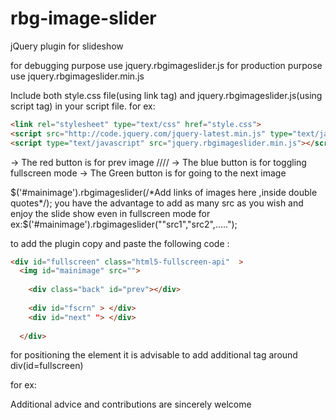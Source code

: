 rbg-image-slider
================

jQuery plugin for slideshow 

for debugging purpose use jquery.rbgimageslider.js
for production purpose use jquery.rbgimageslider.min.js

Include both style.css file(using link tag) and jquery.rbgimageslider.js(using script tag) in your script file.
for ex:

```html 
<link rel="stylesheet" type="text/css" href="style.css">
<script src="http://code.jquery.com/jquery-latest.min.js" type="text/javascript"></script>
<script type="text/javascript" src="jquery.rbgimageslider.min.js"></script>
```
->   The red button is for prev image ////
->   The blue button is for toggling fullscreen mode
->   The Green button is for going to the next image  


$('#mainimage').rbgimageslider(/*Add links of images here ,inside double quotes*/);
you have the advantage to add as many src as you wish and enjoy the slide show even in fullscreen mode
for ex:$('#mainimage').rbgimageslider(""src1","src2",.....");


to add the plugin copy and paste the following code :

```html
<div id="fullscreen" class="html5-fullscreen-api"  > 
  <img id="mainimage" src="">
 
    <div class="back" id="prev"></div> 
   
    <div id="fscrn" > </div>
    <div id="next" "> </div>
   
  </div>
```
for positioning the element it is advisable to add additional tag around div(id=fullscreen) 

for ex:
<div>
<div id="fullscreen".....

</div>
</div>



Additional advice and contributions are sincerely welcome
